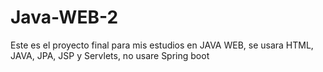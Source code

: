 # Java-WEB-2
Este es el proyecto final para mis estudios en JAVA WEB, se usara HTML, JAVA, JPA, JSP y Servlets, no usare Spring boot 
